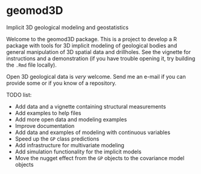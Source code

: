 # geomod3D
Implicit 3D geological modeling and geostatistics

Welcome to the geomod3D package. This is a project to develop a R package with 
tools for 3D implicit modeling of geological bodies and general manipulation of 
3D spatial data and drillholes. See the vignette for instructions and a 
demonstration (if you have trouble opening it, try building the `.Rmd` file 
locally).

Open 3D geological data is *very* welcome. Send me an e-mail if you can provide 
some or if you know of a repository.


TODO list:
* Add data and a vignette containing structural measurements
* Add examples to help files
* Add more open data and modeling examples
* Improve documentation
* Add data and examples of modeling with continuous variables
* Speed up the `GP` class predictions
* Add infrastructure for multivariate modeling
* Add simulation functionality for the implicit models
* Move the nugget effect from the `GP` objects to the covariance model objects
